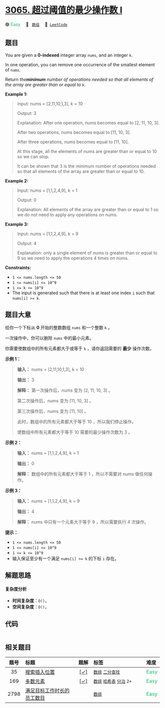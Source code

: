# [3065. 超过阈值的最少操作数 I](https://leetcode.com/problems/minimum-operations-to-exceed-threshold-value-i)

🟢 <font color=#15bd66>Easy</font>&emsp; 🔖&ensp; [`数组`](/leetcode/outline/tag/array.md)&emsp; 🔗&ensp;[`LeetCode`](https://leetcode.com/problems/minimum-operations-to-exceed-threshold-value-i)

## 题目

You are given a **0-indexed** integer array `nums`, and an integer `k`.

In one operation, you can remove one occurrence of the smallest element of
`nums`.

Return _the**minimum** number of operations needed so that all elements of the
array are greater than or equal to_ `k`.



**Example 1:**

> Input: nums = [2,11,10,1,3], k = 10
> 
> Output: 3
> 
> Explanation: After one operation, nums becomes equal to [2, 11, 10, 3].
> 
> After two operations, nums becomes equal to [11, 10, 3].
> 
> After three operations, nums becomes equal to [11, 10].
> 
> At this stage, all the elements of nums are greater than or equal to 10 so we can stop.
> 
> It can be shown that 3 is the minimum number of operations needed so that all elements of the array are greater than or equal to 10.

**Example 2:**

> Input: nums = [1,1,2,4,9], k = 1
> 
> Output: 0
> 
> Explanation: All elements of the array are greater than or equal to 1 so we do not need to apply any operations on nums.

**Example 3:**

> Input: nums = [1,1,2,4,9], k = 9
> 
> Output: 4
> 
> Explanation: only a single element of nums is greater than or equal to 9 so we need to apply the operations 4 times on nums.

**Constraints:**

  * `1 <= nums.length <= 50`
  * `1 <= nums[i] <= 10^9`
  * `1 <= k <= 10^9`
  * The input is generated such that there is at least one index `i` such that `nums[i] >= k`.


## 题目大意

给你一个下标从 **0**  开始的整数数组 `nums` 和一个整数 `k` 。

一次操作中，你可以删除 `nums` 中的最小元素。

你需要使数组中的所有元素都大于或等于 `k` ，请你返回需要的 **最少**  操作次数。



**示例 1：**

> 
> 
> 
> 
> 
> **输入：** nums = [2,11,10,1,3], k = 10
> 
> **输出：** 3
> 
> **解释：** 第一次操作后，nums 变为 [2, 11, 10, 3] 。
> 
> 第二次操作后，nums 变为 [11, 10, 3] 。
> 
> 第三次操作后，nums 变为 [11, 10] 。
> 
> 此时，数组中的所有元素都大于等于 10 ，所以我们停止操作。
> 
> 使数组中所有元素都大于等于 10 需要的最少操作次数为 3 。
> 
> 

**示例 2：**

> 
> 
> 
> 
> 
> **输入：** nums = [1,1,2,4,9], k = 1
> 
> **输出：** 0
> 
> **解释：** 数组中的所有元素都大于等于 1 ，所以不需要对 nums 做任何操作。

**示例 3：**

> 
> 
> 
> 
> 
> **输入：** nums = [1,1,2,4,9], k = 9
> 
> **输出：** 4
> 
> **解释：** nums 中只有一个元素大于等于 9 ，所以需要执行 4 次操作。
> 
> 



**提示：**

  * `1 <= nums.length <= 50`
  * `1 <= nums[i] <= 10^9`
  * `1 <= k <= 10^9`
  * 输入保证至少有一个满足 `nums[i] >= k` 的下标 `i` 存在。


## 解题思路

#### 复杂度分析

- **时间复杂度**：`O()`，
- **空间复杂度**：`O()`，

## 代码

```javascript

```

## 相关题目

<!-- prettier-ignore -->
| 题号 | 标题 | 题解 | 标签 | 难度 |
| :------: | :------ | :------: | :------ | :------ |
| 35 | [搜索插入位置](https://leetcode.com/problems/search-insert-position) | [[✓]](https://2xiao.github.io/leetcode-js/leetcode/problem/0035) |  [`数组`](/leetcode/outline/tag/array.md) [`二分查找`](/leetcode/outline/tag/binary-search.md) | <font color=#15bd66>Easy</font> |
| 169 | [多数元素](https://leetcode.com/problems/majority-element) | [[✓]](https://2xiao.github.io/leetcode-js/leetcode/problem/0169) |  [`数组`](/leetcode/outline/tag/array.md) [`哈希表`](/leetcode/outline/tag/hash-table.md) [`分治`](/leetcode/outline/tag/divide-and-conquer.md) `2+` | <font color=#15bd66>Easy</font> |
| 2798 | [满足目标工作时长的员工数目](https://leetcode.com/problems/number-of-employees-who-met-the-target) |  |  [`数组`](/leetcode/outline/tag/array.md) | <font color=#15bd66>Easy</font> |

<style>
.blue {
    background-color: #096dd9;
    padding: 0.25rem 0.5rem;
    margin: 0;
    font-size: 0.85em;
    border-radius: 3px;
    color: white;
    font-weight: 500;
}
table th:first-of-type { width: 10%; }
table th:nth-of-type(2) { width: 35%; }
table th:nth-of-type(3) { width: 10%; }
table th:nth-of-type(4) { width: 35%; }
table th:nth-of-type(5) { width: 10%; }
</style>
